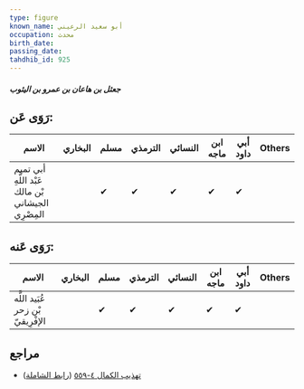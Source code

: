 ```yaml
---
type: figure
known_name: أبو سعيد الرعيني
occupation: محدث
birth_date:
passing_date:
tahdhib_id: 925
---
```

##### جعثل بن هاعان بن عمرو بن اليثوب

## رَوَى عَن:
| الاسم                                              | البخاري | مسلم | الترمذي | النسائي | ابن ماجه | أبي داود | Others |
| -------------------------------------------------- | ------- | ---- | ------- | ------- | -------- | -------- | ------ |
| أبي تميم عَبْد اللَّهِ بْن مالك الجيشاني المِصْرِي |         | ✔    | ✔       | ✔       | ✔        | ✔        |        |
## رَوَى عَنه:
| الاسم                             | البخاري | مسلم | الترمذي | النسائي | ابن ماجه | أبي داود | Others |
| --------------------------------- | ------- | ---- | ------- | ------- | -------- | -------- | ------ |
| عُبَيد اللَّه بْن زحر الإفْرِيقيّ |         | ✔    | ✔       | ✔       | ✔        | ✔        |        |
## مراجع
- [تهذيب الكمال ٤-٥٥٩](obsidian://open?vault=Tahdhib-al-Kamal&file=Figures/٩٢٥-جعثل%20بن%20هاعان%20بن%20عمرو%20بن%20اليثوب) ([رابط الشاملة](https://shamela.ws/book/3722/2073))